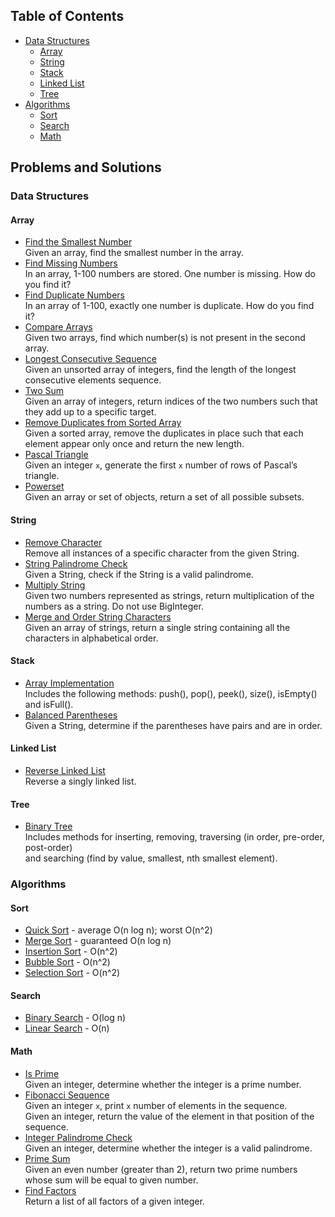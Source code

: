 ## Table of Contents
 - [Data Structures](#data-structures)
   - [Array](#array)
   - [String](#string)
   - [Stack](#stack)
   - [Linked List](#linked-list)
   - [Tree](#tree)
 - [Algorithms](#algorithms)
   - [Sort](#sort)
   - [Search](#search)
   - [Math](#math)

## Problems and Solutions

### Data Structures

#### Array

 - [Find the Smallest Number](/src/array/FindSmallestNum.java)  
   Given an array, find the smallest number in the array.
 - [Find Missing Numbers](/src/array/FindMissingNum.java)  
   In an array, 1-100 numbers are stored. One number is missing. How do you find
it?
 - [Find Duplicate Numbers](/src/array/FindDuplicateNum.java)  
   In an array of 1-100, exactly one number is duplicate. How do you find it?
 - [Compare Arrays](/src/array/CompareArrays.java)  
   Given two arrays, find which number(s) is not present in the second array.
 - [Longest Consecutive Sequence](/src/array/LongestConsecutiveSequence.java)  
   Given an unsorted array of integers, find the length of the longest consecutive elements sequence.
 - [Two Sum](/src/array/TwoSum.java)  
   Given an array of integers, return indices of the two numbers such that they add up to a specific target.
 - [Remove Duplicates from Sorted Array](/src/array/RemoveDuplicates.java)  
   Given a sorted array, remove the duplicates in place such that each element appear only once and return the new length.
 - [Pascal Triangle](/src/array/PascalTriangleRows.java)  
   Given an integer `x`, generate the first `x` number of rows of Pascal’s triangle.
 - [Powerset](/src/array/Powerset.java)  
   Given an array or set of objects, return a set of all possible subsets.
 
#### String

 - [Remove Character](/src/string/RemoveChar.java)  
   Remove all instances of a specific character from the given String.
 - [String Palindrome Check](/src/string/PalindromeCheck.java)  
   Given a String, check if the String is a valid palindrome.
 - [Multiply String](/src/string/MultiplyString.java)  
   Given two numbers represented as strings, return multiplication of the numbers as a string. Do not use BigInteger.
 - [Merge and Order String Characters](/src/string/MergeAndOrderStringChars.java)  
   Given an array of strings, return a single string containing all the characters in alphabetical order.

#### Stack

 - [Array Implementation](/src/stack/StackArray.java)  
   Includes the following methods: push(), pop(), peek(), size(), isEmpty() and isFull().
 - [Balanced Parentheses](/src/stack/BalancedParentheses.java)  
   Given a String, determine if the parentheses have pairs and are in order.

#### Linked List
 - [Reverse Linked List](/src/linkedlist/ReverseLinkedList.java)  
   Reverse a singly linked list.

#### Tree

 - [Binary Tree](/src/tree/BinaryTree.java)  
   Includes methods for inserting, removing, traversing (in order, pre-order, post-order)  
   and searching (find by value, smallest, nth smallest element).  
 
### Algorithms

#### Sort

 - [Quick Sort](/src/sort/QuickSort.java) - average O(n log n); worst O(n^2)
 - [Merge Sort](/src/sort/MergeSort.java) - guaranteed O(n log n)
 - [Insertion Sort](/src/sort/InsertionSort.java) - O(n^2)
 - [Bubble Sort](/src/sort/BubbleSort.java) - O(n^2)
 - [Selection Sort](/src/sort/SelectionSort.java) - O(n^2)
 
#### Search

 - [Binary Search](/src/search/BinarySearch.java) - O(log n)
 - [Linear Search](/src/search/LinearSearch.java) - O(n)

#### Math

 - [Is Prime](/src/math/IsPrime.java)  
   Given an integer, determine whether the integer is a prime number.
 - [Fibonacci Sequence](/src/math/FibonacciSequence.java)  
   Given an integer `x`, print `x` number of elements in the sequence.  
   Given an integer, return the value of the element in that position of the sequence.
 - [Integer Palindrome Check](/src/math/IntPalindromeCheck.java)  
   Given an integer, determine whether the integer is a valid palindrome.
 - [Prime Sum](/src/math/PrimeSum.java)  
   Given an even number (greater than 2), return two prime numbers whose sum will be equal to given number.  
 - [Find Factors](/src/math/FindFactors.java)  
   Return a list of all factors of a given integer.
